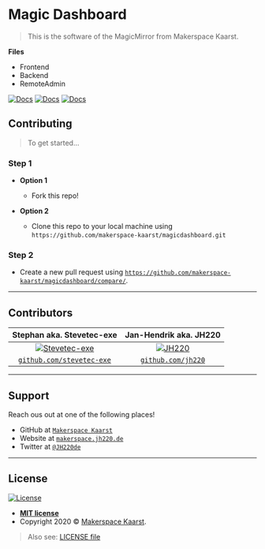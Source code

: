 # Magic Dashboard

> This is the software of the MagicMirror from Makerspace Kaarst.

**Files**

- Frontend
- Backend
- RemoteAdmin

[![Docs](http://img.shields.io/:docs-PythonAPI-blue.svg?style=flat-square)](https://github.com/makerspace-kaarst/magicdashboard/blob/master/PythonAPI.md)
[![Docs](http://img.shields.io/:docs-Serverroutes-blue.svg?style=flat-square)](https://github.com/makerspace-kaarst/magicdashboard/blob/master/Serverroutes.md)
[![Docs](http://img.shields.io/:docs-NodeMagic-blue.svg?style=flat-square)](https://github.com/makerspace-kaarst/magicdashboard/blob/master/RemoteAdmin/NodeMagic/DOCUMENTATION.md)

## Contributing

> To get started...

### Step 1

- **Option 1**
    - Fork this repo!

- **Option 2**
    - Clone this repo to your local machine using `https://github.com/makerspace-kaarst/magicdashboard.git`

### Step 2

- Create a new pull request using <a href="https://github.com/makerspace-kaarst/magicdashboard/compare/" target="_blank">`https://github.com/makerspace-kaarst/magicdashboard/compare/`</a>.

---

## Contributors

| **Stephan aka. Stevetec-exe** | **Jan-Hendrik aka. JH220** |
| :---: |:---:|
| [![Stevetec-exe](https://avatars1.githubusercontent.com/u/39212124?v=3&s=200)](http://makerspace.jh220.de)    | [![JH220](https://avatars1.githubusercontent.com/u/50051569?v=3&s=200)](http://makerspace.jh220.de) |
| <a href="http://github.com/stevetec-exe" target="_blank">`github.com/stevetec-exe`</a> | <a href="http://github.com/jh220" target="_blank">`github.com/jh220`</a> |

---

## Support

Reach ous out at one of the following places!

- GitHub at <a href="http://github.com/makerspace-kaarst" target="_blank">`Makerspace Kaarst`</a>
- Website at <a href="http://makerspace.jh220.de" target="_blank">`makerspace.jh220.de`</a>
- Twitter at <a href="http://twitter.com/jh220de" target="_blank">`@JH220de`</a>

---

## License

[![License](http://img.shields.io/:license-mit-blue.svg?style=flat-square)](/LICENSE)

- **[MIT license](http://opensource.org/licenses/mit-license.php)**
- Copyright 2020 © <a href="http://makerspace.jh220.de" target="_blank">Makerspace Kaarst</a>.

> Also see: [LICENSE file](/LICENSE)